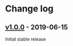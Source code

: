 # Change log

## [v1.0.0] - 2019-06-15

Initial stable release

[v1.0.0]: https://github.com/abeiderman/active_record_data_loader/releases/tag/v1.0.0
